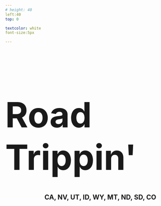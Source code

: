 ```yaml
---
# height: 40
left:40
top: 0

textcolor: white
font-size:5px

---
```

<h1 style="font-size: 8em">Road Trippin'</h1>
<h2 style="position:relative; top: -1.3em; left: 6em">CA, NV, UT, ID, WY, MT, ND, SD, CO</h2>

